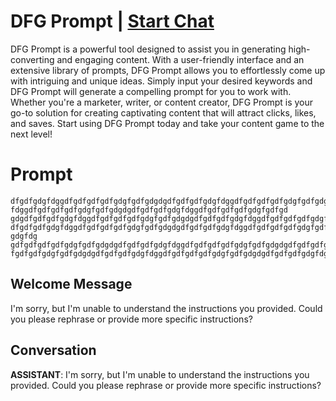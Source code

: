 

# DFG Prompt | [Start Chat](https://gptcall.net/chat.html?data=%7B%22contact%22%3A%7B%22id%22%3A%22YvSxBPa7EjSu-qpTQDuyz%22%2C%22flow%22%3Atrue%7D%7D)
DFG Prompt is a powerful tool designed to assist you in generating high-converting and engaging content. With a user-friendly interface and an extensive library of prompts, DFG Prompt allows you to effortlessly come up with intriguing and unique ideas. Simply input your desired keywords and DFG Prompt will generate a compelling prompt for you to work with. Whether you're a marketer, writer, or content creator, DFG Prompt is your go-to solution for creating captivating content that will attract clicks, likes, and saves. Start using DFG Prompt today and take your content game to the next level!

# Prompt

```
dfgdfgdgfdggdfgdfgdfgdfgdgfgdfgdgdgdfgdfgdfgdgfdggdfgdfgdfgdfgdgfgdfgdgdgdfgdfgdfgdg fdggdfgdfgdfgdfgdgfgdfgdgdgdfgdfgdfgdgfdggdfgdfgdfgdfgdgfgdfgd gdgdfgdfgdfgdgfdggdfgdfgdfgdfgdgfgdfgdgdgdfgdfgdfgdgfdggdfgdfgdfgdfgdgfgdfgdgdg dfgdfgdfgdgfdggdfgdfgdfgdfgdgfgdfgdgdgdfgdfgdfgdgfdggdfgdfgdfgdfgdgfgdfgdgdgdfgdfgdfgdgfdggdfgdfgdfgdfgdgfgdfgdgdgdfgdfgdfgdgfdggdfgdfgdfgdfgdgfgdfgdgdgdfgdfgdfgdgfdggdfgdfgdfgdfgdgfgdfgdgdgdfgdfgdf gdgfdg gdfgdfgdfgdfgdgfgdfgdgdgdfgdfgdfgdgfdggdfgdfgdfgdfgdgfgdfgdgdgdfgdfgdfgdgfdggdfgdfgdfgdfgdgfgdfgdgdgdfgdfgdfgdgfdggdfgdfgdfgdfgdgfgdfgdgdgdfgdfgdfgdgfdggdfgdfgdfgdfgdgfgdfgdgdgdfgdfgdfgdgfdggdfgd fgdfgdfgdgfgdfgdgdgdfgdfgdfgdgfdggdfgdfgdfgdfgdgfgdfgdgdgdfgdfgdfgdgfdggdfgdfgdfgdfgdgfgdfgdgdgdfgdfgdfgdgfdggdfgdfgdfgdfgdgfgdfgdgdgdfg
```

## Welcome Message
I'm sorry, but I'm unable to understand the instructions you provided. Could you please rephrase or provide more specific instructions?

## Conversation

**ASSISTANT**: I'm sorry, but I'm unable to understand the instructions you provided. Could you please rephrase or provide more specific instructions?

